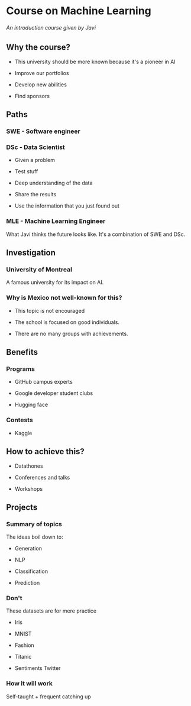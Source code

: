 # Course on Machine Learning

###### An introduction course given by Javi

## Why the course? 

- This university should be more known because it's a pioneer in AI

- Improve our portfolios

- Develop new abilities

- Find sponsors 

## Paths 

### SWE - Software engineer

### DSc - Data Scientist

- Given a problem

- Test stuff

- Deep understanding of the data

- Share the results

- Use the information that you just found out

### MLE - Machine Learning Engineer

What Javi thinks the future looks like. It's a combination of SWE and DSc.

## Investigation

### University of Montreal

A famous university for its impact on AI. 

### Why is Mexico not well-known for this? 

- This topic is not encouraged

- The school is focused on good individuals. 

- There are no many groups with achievements.

## Benefits

### Programs

- GitHub campus experts

- Google developer student clubs

- Hugging face

### Contests

- Kaggle

## How to achieve this? 

- Datathones

- Conferences and talks

- Workshops

## Projects

### Summary of topics

The ideas boil down to:

- Generation

- NLP

- Classification

- Prediction

### Don't

These datasets are for mere practice

- Iris

- MNIST 

- Fashion

- Titanic 

- Sentiments Twitter

### How it will work

Self-taught + frequent catching up